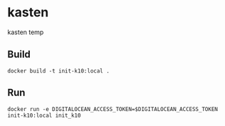 # kasten
kasten temp

## Build

`docker build -t init-k10:local .`

## Run

`docker run -e DIGITALOCEAN_ACCESS_TOKEN=$DIGITALOCEAN_ACCESS_TOKEN init-k10:local init_k10`